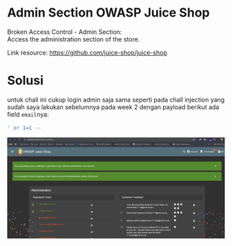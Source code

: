 # Admin Section OWASP Juice Shop

Broken Access Control - Admin Section: <br>
Access the administration section of the store.

Link resource: https://github.com/juice-shop/juice-shop

# Solusi

untuk chall ini cukup login admin saja sama seperti pada chall injection yang sudah saya lakukan sebelumnya pada week 2 dengan payload berikut ada field `email`nya:

```sql
' or 1=1 --
```

<img src="./img/41.png" />
